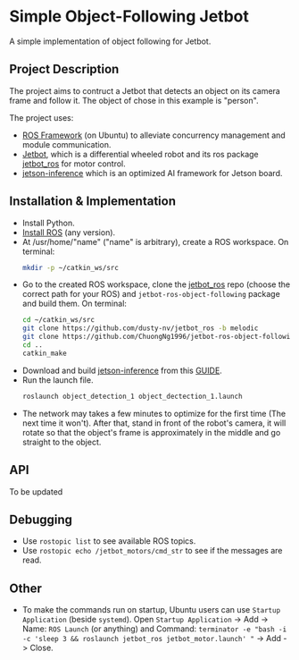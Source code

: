 # Simple Object-Following Jetbot 
A simple implementation of object following for Jetbot. 

## Project Description
The project aims to contruct a Jetbot that detects an object on its camera frame and follow it. The object of chose in this example is "person".

The project uses: 
* [ROS Framework](http://wiki.ros.org/) (on Ubuntu) to alleviate concurrency management and module communication.
* [Jetbot](https://jetbot.org/master/), which is a differential wheeled robot and its ros package [jetbot_ros](https://github.com/dusty-nv/jetbot_ros) for motor control.
* [jetson-inference](https://github.com/dusty-nv/jetson-inference) which is an optimized AI framework for Jetson board.

## Installation & Implementation
* Install Python.
* [Install ROS](http://wiki.ros.org/melodic/Installation/Ubuntu) (any version).
* At /usr/home/"name" ("name" is arbitrary), create a ROS workspace. On terminal: 
   ```sh
   mkdir -p ~/catkin_ws/src
   ```
* Go to the created ROS workspace, clone the [jetbot_ros](https://github.com/dusty-nv/jetbot_ros) repo (choose the correct path for your ROS) and `jetbot-ros-object-following` package and build them. On terminal: 
   ```sh
   cd ~/catkin_ws/src
   git clone https://github.com/dusty-nv/jetbot_ros -b melodic
   git clone https://github.com/ChuongNg1996/jetbot-ros-object-following
   cd ..
   catkin_make
   ```
* Download and build [jetson-inference](https://github.com/dusty-nv/jetson-inference) from this [GUIDE](https://github.com/dusty-nv/jetson-inference/blob/master/docs/building-repo-2.md).
* Run the launch file.
   ```sh
   roslaunch object_detection_1 object_dectection_1.launch
   ```
 * The network may takes a few minutes to optimize for the first time (The next time it won't). After that, stand in front of the robot's camera, it will rotate so that the object's frame is approximately in the middle and go straight to the object.

## API
To be updated

## Debugging 
* Use `rostopic list` to see available ROS topics.
* Use `rostopic echo /jetbot_motors/cmd_str` to see if the messages are read.

## Other
* To make the commands run on startup, Ubuntu users can use `Startup Application` (beside `systemd`). Open `Startup Application` -> Add -> Name: `ROS Launch` (or anything) and Command: `terminator -e "bash -i -c 'sleep 3 && roslaunch jetbot_ros jetbot_motor.launch' "` -> Add -> Close.
